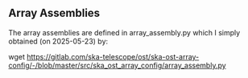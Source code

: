 Array Assemblies
----------------

The array assemblies are defined in array_assembly.py which I simply
obtained (on 2025-05-23) by:

wget https://gitlab.com/ska-telescope/ost/ska-ost-array-config/-/blob/master/src/ska_ost_array_config/array_assembly.py

